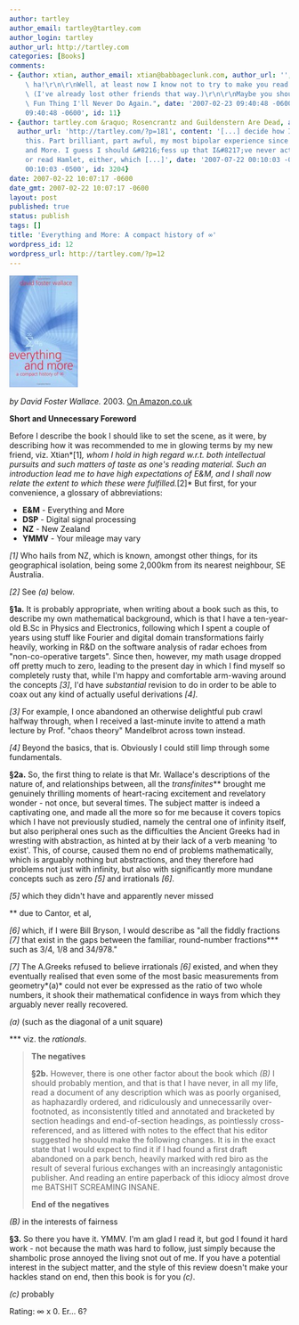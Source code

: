 ```yaml
---
author: tartley
author_email: tartley@tartley.com
author_login: tartley
author_url: http://tartley.com
categories: [Books]
comments:
- {author: xtian, author_email: xtian@babbageclunk.com, author_url: '', content: "Ha\
    \ ha!\r\n\r\nWell, at least now I know not to try to make you read Infinite Jest.\
    \ (I've already lost other friends that way.)\r\n\r\nMaybe you should try A Supposedly\
    \ Fun Thing I'll Never Do Again.", date: '2007-02-23 09:40:48 -0600', date_gmt: '2007-02-23
    09:40:48 -0600', id: 11}
- {author: tartley.com &raquo; Rosencrantz and Guildenstern Are Dead, author_email: '',
  author_url: 'http://tartley.com/?p=181', content: '[...] decide how I feel about
    this. Part brilliant, part awful, my most bipolar experience since Everything
    and More. I guess I should &#8216;fess up that I&#8217;ve never actually seen
    or read Hamlet, either, which [...]', date: '2007-07-22 00:10:03 -0500', date_gmt: '2007-07-22
    00:10:03 -0500', id: 3204}
date: 2007-02-22 10:07:17 -0600
date_gmt: 2007-02-22 10:07:17 -0600
layout: post
published: true
status: publish
tags: []
title: 'Everything and More: A compact history of ∞'
wordpress_id: 12
wordpress_url: http://tartley.com/?p=12
---
```


![Cover: Everything and More](/assets/2007/02/everything-and-more.jpg)

*by David Foster Wallace.* 2003.
[On Amazon.co.uk](http://www.amazon.co.uk/Everything-More-Compact-History-Infinity/dp/0753818825)

**Short and Unnecessary Foreword**

Before I describe the book I should like to set the scene, as it were,
by describing how it was recommended to me in glowing terms by my new
friend, viz. Xtian*\[1\]*, whom I hold in high regard w.r.t. both
intellectual pursuits and such matters of taste as one's reading
material. Such an introduction lead me to have high expectations of E&M,
and I shall now relate the extent to which these were fulfilled.*\[2\]*
But first, for your convenience, a glossary of abbreviations:

-   **E&M** - Everything and More
-   **DSP** - Digital signal processing
-   **NZ** - New Zealand
-   **YMMV** - Your mileage may vary

*\[1\]* Who hails from NZ, which is known, amongst other things, for its
geographical isolation, being some 2,000km from its nearest neighbour,
SE Australia.

*\[2\]* See *(a)* below.

**§1a.** It is probably appropriate, when writing about a book such as
this, to describe my own mathematical background, which is that I have a
ten-year-old B.Sc in Physics and Electronics, following which I spent a
couple of years using stuff like Fourier and digital domain
transformations fairly heavily, working in R&D on the software analysis
of radar echoes from "non-co-operative targets". Since then, however, my
math usage dropped off pretty much to zero, leading to the present day
in which I find myself so completely rusty that, while I'm happy and
comfortable arm-waving around the concepts *\[3\]*, I'd have
*substantial* revision to do in order to be able to coax out any kind of
actually useful derivations *\[4\]*.

*\[3\]* For example, I once abandoned an otherwise delightful pub crawl
halfway through, when I received a last-minute invite to attend a math
lecture by Prof. "chaos theory" Mandelbrot across town instead.

*\[4\]* Beyond the basics, that is. Obviously I could still limp through
some fundamentals.

**§2a.** So, the first thing to relate is that Mr. Wallace's
descriptions of the nature of, and relationships between, all the
*transfinites*\*\* brought me genuinely thrilling moments of
heart-racing excitement and revelatory wonder - not once, but several
times. The subject matter is indeed a captivating one, and made all the
more so for me because it covers topics which I have not previously
studied, namely the central one of infinity itself, but also peripheral
ones such as the difficulties the Ancient Greeks had in wresting with
abstraction, as hinted at by their lack of a verb meaning 'to exist'.
This, of course, caused them no end of problems mathematically, which is
arguably nothing but abstractions, and they therefore had problems not
just with infinity, but also with significantly more mundane concepts
such as zero *\[5\]* and irrationals *\[6\]*.

*\[5\]* which they didn't have and apparently never missed

\*\* due to Cantor, et al,

*\[6\]* which, if I were Bill Bryson, I would describe as "all the
fiddly fractions *\[7\]* that exist in the gaps between the familiar,
round-number fractions\*\*\* such as 3/4, 1/8 and 34/978."

*\[7\]* The A.Greeks refused to believe irrationals *\[6\]* existed, and
when they eventually realised that even some of the most basic
measurements from geometry*(a)* could not ever be expressed as the ratio
of two whole numbers, it shook their mathematical confidence in ways
from which they arguably never really recovered.

*(a)* (such as the diagonal of a unit square)

\*\*\* viz. the *rationals*.

> **The negatives**
>
> **§2b.** However, there is one other factor about the book which
> *(B)* I should probably mention, and that is that I have never, in all
> my life, read a document of any description which was as poorly
> organised, as haphazardly ordered, and ridiculously and unnecessarily
> over-footnoted, as inconsistently titled and annotated and bracketed
> by section headings and end-of-section headings, as pointlessly
> cross-referenced, and as littered with notes to the effect that his
> editor suggested he should make the following changes. It is in the
> exact state that I would expect to find it if I had found a first
> draft abandoned on a park bench, heavily marked with red biro as the
> result of several furious exchanges with an increasingly antagonistic
> publisher. And reading an entire paperback of this idiocy almost drove
> me BATSHIT SCREAMING INSANE.
>
> **End of the negatives**

*(B)* in the interests of fairness

**§3.** So there you have it. YMMV. I'm am glad I read it, but god I
found it hard work - not because the math was hard to follow, just
simply because the shambolic prose annoyed the living snot out of me. If
you have a potential interest in the subject matter, and the style of
this review doesn't make your hackles stand on end, then this book is
for you *(c)*.

*(c)* probably

Rating: ∞ x 0. Er... 6?
